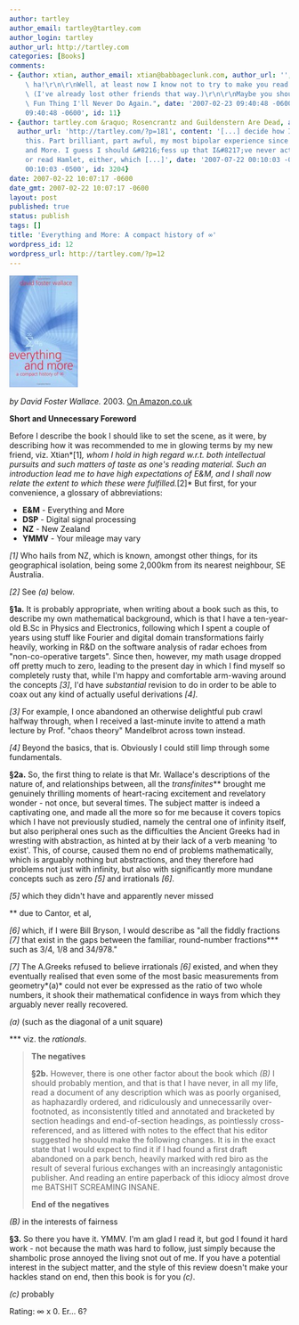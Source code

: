 ```yaml
---
author: tartley
author_email: tartley@tartley.com
author_login: tartley
author_url: http://tartley.com
categories: [Books]
comments:
- {author: xtian, author_email: xtian@babbageclunk.com, author_url: '', content: "Ha\
    \ ha!\r\n\r\nWell, at least now I know not to try to make you read Infinite Jest.\
    \ (I've already lost other friends that way.)\r\n\r\nMaybe you should try A Supposedly\
    \ Fun Thing I'll Never Do Again.", date: '2007-02-23 09:40:48 -0600', date_gmt: '2007-02-23
    09:40:48 -0600', id: 11}
- {author: tartley.com &raquo; Rosencrantz and Guildenstern Are Dead, author_email: '',
  author_url: 'http://tartley.com/?p=181', content: '[...] decide how I feel about
    this. Part brilliant, part awful, my most bipolar experience since Everything
    and More. I guess I should &#8216;fess up that I&#8217;ve never actually seen
    or read Hamlet, either, which [...]', date: '2007-07-22 00:10:03 -0500', date_gmt: '2007-07-22
    00:10:03 -0500', id: 3204}
date: 2007-02-22 10:07:17 -0600
date_gmt: 2007-02-22 10:07:17 -0600
layout: post
published: true
status: publish
tags: []
title: 'Everything and More: A compact history of ∞'
wordpress_id: 12
wordpress_url: http://tartley.com/?p=12
---
```


![Cover: Everything and More](/assets/2007/02/everything-and-more.jpg)

*by David Foster Wallace.* 2003.
[On Amazon.co.uk](http://www.amazon.co.uk/Everything-More-Compact-History-Infinity/dp/0753818825)

**Short and Unnecessary Foreword**

Before I describe the book I should like to set the scene, as it were,
by describing how it was recommended to me in glowing terms by my new
friend, viz. Xtian*\[1\]*, whom I hold in high regard w.r.t. both
intellectual pursuits and such matters of taste as one's reading
material. Such an introduction lead me to have high expectations of E&M,
and I shall now relate the extent to which these were fulfilled.*\[2\]*
But first, for your convenience, a glossary of abbreviations:

-   **E&M** - Everything and More
-   **DSP** - Digital signal processing
-   **NZ** - New Zealand
-   **YMMV** - Your mileage may vary

*\[1\]* Who hails from NZ, which is known, amongst other things, for its
geographical isolation, being some 2,000km from its nearest neighbour,
SE Australia.

*\[2\]* See *(a)* below.

**§1a.** It is probably appropriate, when writing about a book such as
this, to describe my own mathematical background, which is that I have a
ten-year-old B.Sc in Physics and Electronics, following which I spent a
couple of years using stuff like Fourier and digital domain
transformations fairly heavily, working in R&D on the software analysis
of radar echoes from "non-co-operative targets". Since then, however, my
math usage dropped off pretty much to zero, leading to the present day
in which I find myself so completely rusty that, while I'm happy and
comfortable arm-waving around the concepts *\[3\]*, I'd have
*substantial* revision to do in order to be able to coax out any kind of
actually useful derivations *\[4\]*.

*\[3\]* For example, I once abandoned an otherwise delightful pub crawl
halfway through, when I received a last-minute invite to attend a math
lecture by Prof. "chaos theory" Mandelbrot across town instead.

*\[4\]* Beyond the basics, that is. Obviously I could still limp through
some fundamentals.

**§2a.** So, the first thing to relate is that Mr. Wallace's
descriptions of the nature of, and relationships between, all the
*transfinites*\*\* brought me genuinely thrilling moments of
heart-racing excitement and revelatory wonder - not once, but several
times. The subject matter is indeed a captivating one, and made all the
more so for me because it covers topics which I have not previously
studied, namely the central one of infinity itself, but also peripheral
ones such as the difficulties the Ancient Greeks had in wresting with
abstraction, as hinted at by their lack of a verb meaning 'to exist'.
This, of course, caused them no end of problems mathematically, which is
arguably nothing but abstractions, and they therefore had problems not
just with infinity, but also with significantly more mundane concepts
such as zero *\[5\]* and irrationals *\[6\]*.

*\[5\]* which they didn't have and apparently never missed

\*\* due to Cantor, et al,

*\[6\]* which, if I were Bill Bryson, I would describe as "all the
fiddly fractions *\[7\]* that exist in the gaps between the familiar,
round-number fractions\*\*\* such as 3/4, 1/8 and 34/978."

*\[7\]* The A.Greeks refused to believe irrationals *\[6\]* existed, and
when they eventually realised that even some of the most basic
measurements from geometry*(a)* could not ever be expressed as the ratio
of two whole numbers, it shook their mathematical confidence in ways
from which they arguably never really recovered.

*(a)* (such as the diagonal of a unit square)

\*\*\* viz. the *rationals*.

> **The negatives**
>
> **§2b.** However, there is one other factor about the book which
> *(B)* I should probably mention, and that is that I have never, in all
> my life, read a document of any description which was as poorly
> organised, as haphazardly ordered, and ridiculously and unnecessarily
> over-footnoted, as inconsistently titled and annotated and bracketed
> by section headings and end-of-section headings, as pointlessly
> cross-referenced, and as littered with notes to the effect that his
> editor suggested he should make the following changes. It is in the
> exact state that I would expect to find it if I had found a first
> draft abandoned on a park bench, heavily marked with red biro as the
> result of several furious exchanges with an increasingly antagonistic
> publisher. And reading an entire paperback of this idiocy almost drove
> me BATSHIT SCREAMING INSANE.
>
> **End of the negatives**

*(B)* in the interests of fairness

**§3.** So there you have it. YMMV. I'm am glad I read it, but god I
found it hard work - not because the math was hard to follow, just
simply because the shambolic prose annoyed the living snot out of me. If
you have a potential interest in the subject matter, and the style of
this review doesn't make your hackles stand on end, then this book is
for you *(c)*.

*(c)* probably

Rating: ∞ x 0. Er... 6?
